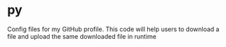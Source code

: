 # py
Config files for my GitHub profile.
This code will help users to download a file and upload the same downloaded file in runtime
